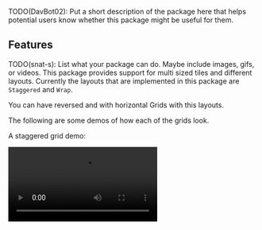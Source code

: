 <!--
TODO(DavBot02 & snat-s):

This README describes the package. If you publish this package to pub.dev,
this README's contents appear on the landing page for your package.

For information about how to write a good package README, see the guide for
[writing package pages](https://dart.dev/guides/libraries/writing-package-pages).

For general information about developing packages, see the Dart guide for
[creating packages](https://dart.dev/guides/libraries/create-library-packages)
and the Flutter guide for
[developing packages and plugins](https://flutter.dev/developing-packages).
-->

TODO(DavBot02): Put a short description of the package here that helps potential users
know whether this package might be useful for them.

## Features

TODO(snat-s): List what your package can do. Maybe include images, gifs, or videos.
This package provides support for multi sized tiles and different layouts.
Currently the layouts that are implemented in this package are `Staggered` and
`Wrap`.

You can have reversed and with horizontal Grids with this layouts.

The following are some demos of how each of the grids look.

A staggered grid demo:

<video src="assets/staggered_grid_demo.mov">

A wrap demo:

<video src="assets/wrap_demo.mov">

### Staggered Features

Because `DynamicGridView` is a child class of `GridView` that gives you access
to the `SliverGridDelegates` that are already implemented in the Flutter
Framework like `SliverGridDelegateWithMaxCrossAxisExtent` and
`SliverGridDelegateWithFixedCrossAxisCount`. This layout can be used with
`DynamicGridView.stagger`.


### Wrap Features

The Wrap layout is able to do runs of different elements and adapt acordingly with
the sizes of the children. It can leave spacing with `mainAxisSpacing` and
`crossAxisSpacing`.

The possibility to only have one of the axis be a decided by the children is possible by
changing the values of `childCrossAxisExtent` and `childMainAxisExtent`. This
values by default are ignored, but if you change `childCrossAxisExtent` to be
100 pixels, all of the children are going to be 100 pixels in the main axis.
This layout can be used with `DynamicGridView.wrap`.

## Getting started

TODO(DavBot02): List prerequisites and provide or point to information on how to
start using the package.

## Usage

In this package, we use `DynamicGridViews` that are a class that is inherited
from the normal `GridView`. You can use this `DynamicGridView` with
constructors that have the specific `SliverGridDelegate` like
`DynamicGridView.wrap` or if you want to have a more efficient option you can
still use `DynamicGridView.builder` that works the same as `GridView.builder`.

### Wrap

The following are simple examples of how to use `DynamicGridView.wrap` and
`DynamicGridView.builder` with the `SliverGridDelegateWithWrapping` delegate.

<?code-excerpt "dynamic_grid_view_wrap.dart" (Example)?>
```dart
final List<Widget> children = List.generate(
   250,
   (index) => Container(
     height: index.isEven ? 100 : 50,
     width: index.isEven ? 95 : 180,
     color: index.isEven ? Colors.red : Colors.blue,
     child: Center(child: Text('Item $index')),
   ),
 );

DynamicGridView.wrap(
     mainAxisSpacing: 10,
     crossAxisSpacing: 20,
     children: children,
);
```

Here is the result of the code:

<video src="assets/simple_wrap_demo.mov">

<?code-excerpt "dynamic_grid_view_builder.dart (Example)"?>
```dart
DynamicGridView.builder(
     gridDelegate: const SliverGridDelegateWithWrapping(
        mainAxisSpacing: 20,
        childMainAxisExtent: 250,
        childCrossAxisExtent: 50,
     ),
     itemBuilder: (BuildContext context, int index) {
       return Container(
         height: 200,
         color: index.isEven ? Colors.amber : Colors.blue,
         child: Center(
           child: Text('$index'),
         ),
       );
     },
   ),
```

Here is the result of the code:

<video src="assets/wrap_demo_with_one_fixed_axis.mov">

### Staggered

Using the Staggered layout is simple. It can be used with the
`DynamicGridView.stagger` and you can still use the delegates from `GridView`
like `SliverGridDelegateWithMaxCrossAxisExtent` and
`SliverGridDelegateWithFixedCrossAxisCount`.

<?code-excerpt "dynamic_grid_view_stagger.dart (Example)"?>
```dart
DynamicGridView.stagger(
      crossAxisCount: 4,
      mainAxisSpacing: 10.0,
      crossAxisSpacing: 10.0,
      children: children,
);
```

<!-- TODO(snat-s): Add a video of DynamicGrid.stagger -->

## Additional information

TODO(DavBot02): Tell users more about the package: where to find more information, how to
contribute to the package, how to file issues, what response they can expect
from the package authors, and more.

